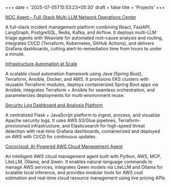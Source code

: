 +++
date = '2025-07-05T15:53:23+05:30'
draft = false
title = 'Projects'
+++


[NOC Agent – Full-Stack Multi-LLM Network Operations Center](/projects/security-log-dashboard/)

A full-stack incident management platform combining React, FastAPI, LangGraph, PostgreSQL, Redis, Kafka, and Airflow. It deploys multi-LLM triage agents with Weaviate for automated root-cause analysis and routing, integrates CI/CD (Terraform, Kubernetes, GitHub Actions), and delivers Grafana dashboards, cutting alert-to-remediation time from hours to under a minute.

[Infrastructure Automation at Scale ](https://github.com/sonali-rajput/automating-docker-and-terraform-deployment-with-ansible)

A scalable cloud automation framework using Java (Spring Boot), Terraform, Ansible, Docker, and AWS. It provisions EKS clusters with reusable Terraform modules, deploys containerized Spring Boot apps via Ansible, integrates Terraform + Ansible for seamless orchestration, and parameterizes deployments for multi-environment reuse.

[Security Log Dashboard and Analysis Platform](https://github.com/sonali-rajput/security-log-dashboard)

A centralized Flask + JavaScript platform to ingest, process, and visualize Apache security logs. It uses AWS S3/Glue pipelines, Terraform-provisioned infrastructure, and Elasticsearch for high-speed threat detection with real-time Grafana dashboards, containerized and deployed on AWS with CI/CD for continuous updates.


[Cococloud: AI-Powered AWS Cloud Management Agent](https://github.com/sonali-rajput/cococloud-agent)

An intelligent AWS cloud management agent built with Python, AWS, MCP, LiteLLM, Ollama, and Qwen. It enables natural-language commands to manage AWS services, integrates Qwen models via LiteLLM and Ollama for scalable local inference, and provides modular tools for AWS cost estimation and real-time cloud resource management using live pricing APIs